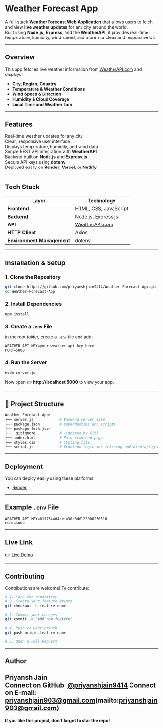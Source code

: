 #  Weather Forecast App

A full-stack **Weather Forecast Web Application** that allows users to fetch and view **live weather updates** for any city around the world.  
Built using **Node.js**, **Express**, and the **WeatherAPI**, it provides real-time temperature, humidity, wind speed, and more in a clean and responsive UI.

---

##  Overview

This app fetches live weather information from [WeatherAPI.com](https://www.weatherapi.com/) and displays:
-  **City, Region, Country**
-  **Temperature & Weather Conditions**
-  **Wind Speed & Direction**
-  **Humidity & Cloud Coverage**
-  **Local Time and Weather Icon**

---

##  Features

 Real-time weather updates for any city  
 Clean, responsive user interface  
 Displays temperature, humidity, and wind data  
 Simple REST API integration with **WeatherAPI**  
 Backend built on **Node.js** and **Express.js**  
 Secure API keys using **dotenv**  
 Deployed easily on **Render**, **Vercel**, or **Netlify**

---

##  Tech Stack

| Layer | Technology |
|--------|-------------|
| **Frontend** | HTML, CSS, JavaScript |
| **Backend** | Node.js, Express.js |
| **API** | [WeatherAPI.com](https://www.weatherapi.com/) |
| **HTTP Client** | Axios |
| **Environment Management** | dotenv |

---

##  Installation & Setup

### 1. Clone the Repository
```bash
git clone https://github.com/priyanshjain9414/Weather-Forecast-App.git
cd Weather-Forecast-App
```

### 2. Install Dependencies
```bash
npm install
```

### 3. Create a `.env` File
In the root folder, create a `.env` file and add:
```env
WEATHER_API_KEY=your_weather_api_key_here
PORT=5000
```

### 4. Run the Server
```bash
node server.js
```

Now open 👉 **http://localhost:5000** to view your app.

---

## 📁 Project Structure

```bash
Weather-Forecast-App/
├── server.js            # Backend server file
├── package.json         # Dependencies and scripts
├── package-lock.json
├── .gitignore           # (ignored by Git)
├── index.html           # Main frontend page
├── styles.css           # Styling file
└── script.js            # Frontend logic for fetching and displaying data
```

---

##  Deployment

You can deploy easily using these platforms:

- [Render](https://render.com/)

---

##  Example `.env` File

```env
WEATHER_API_KEY=81f7344d4cef430c8d0122008250510
PORT=5000
```

---

## Live Link
👉 [Live Demo](https://weather-forecast-app-demo.vercel.app/)

---

## Contributing

Contributions are welcome! To contribute:

```bash
# 1. Fork the repository
# 2. Create your feature branch
git checkout -b feature-name

# 3. Commit your changes
git commit -m "Add new feature"

# 4. Push to your branch
git push origin feature-name

# 5. Open a Pull Request
```

---

##  Author

**Priyansh Jain**  
  **Connect on GitHub:** [@priyanshjain9414](https://github.com/priyanshjain9414)
  **Connect on E-mail:** priyanshjain903@gmail.com(mailto:priyanshjain903@gmail.com)
---

####  If you like this project, don’t forget to star the repo!

